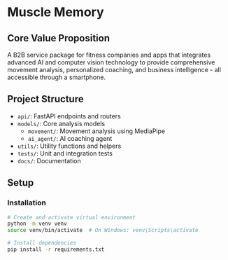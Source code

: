 # Muscle Memory

## Core Value Proposition
A B2B service package for fitness companies and apps that integrates advanced AI and computer vision technology to provide comprehensive movement analysis, personalized coaching, and business intelligence - all accessible through a smartphone.

## Project Structure
- `api/`: FastAPI endpoints and routers
- `models/`: Core analysis models
  - `movement/`: Movement analysis using MediaPipe
  - `ai_agent/`: AI coaching agent
- `utils/`: Utility functions and helpers
- `tests/`: Unit and integration tests
- `docs/`: Documentation

## Setup

### Installation
```bash
# Create and activate virtual environment
python -m venv venv
source venv/bin/activate  # On Windows: venv\Scripts\activate

# Install dependencies
pip install -r requirements.txt